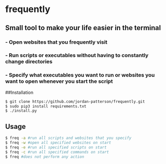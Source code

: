 # frequently
## Small tool to make your life easier in the terminal

### - Open websites that you frequently visit

### - Run scripts or executables without having to constantly change directories

### - Specify what executables you want to run or websites you want to open whenever you start the script


##Installation
```bash
$ git clone https://github.com/jordan-patterson/frequently.git
$ sudo pip3 install requirements.txt
$ ./install.py
```


## Usage
```bash
$ freq -a #run all scripts and websites that you specify 
$ freq -w #open all specified websites on start
$ freq -e #run all specified scripts on start
$ freq -c #run all specified commands on start
$ freq #does not perform any action
```
